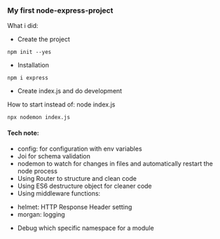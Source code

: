 ### My first node-express-project

What i did: 

* Create the project
```
npm init --yes
```
* Installation
```
npm i express
```
* Create index.js and do development

How to start 
instead of: node index.js 
```
npx nodemon index.js
```
#### Tech note:
* config: for configuration with env variables
* Joi for schema validation
* nodemon to watch for changes in files and automatically restart the
node process
* Using Router to structure and clean code
* Using ES6 destructure object for cleaner code 
* Using middleware functions: 
- helmet: HTTP Response Header setting
- morgan: logging
* Debug which specific namespace for a module

